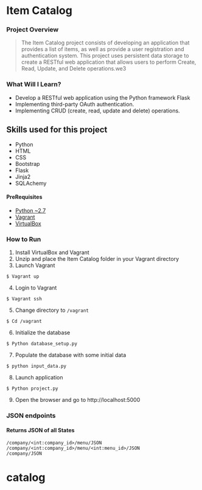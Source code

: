 # Item Catalog
### Project Overview
> The Item Catalog project consists of developing an application that provides a list of items, as well as provide a user registration and authentication system. This project uses persistent data storage to create a RESTful web application that allows users to perform Create, Read, Update, and Delete operations.we3

### What Will I Learn?
  * Develop a RESTful web application using the Python framework Flask
  * Implementing third-party OAuth authentication.
  * Implementing CRUD (create, read, update and delete) operations.

## Skills used for this project
- Python
- HTML
- CSS
- Bootstrap
- Flask
- Jinja2
- SQLAchemy

#### PreRequisites
  * [Python ~2.7](https://www.python.org/)
  * [Vagrant](https://www.vagrantup.com/)
  * [VirtualBox](https://www.virtualbox.org/)
  


### How to Run
1. Install VirtualBox and Vagrant
2. Unzip and place the Item Catalog folder in your Vagrant directory
3. Launch Vagrant
```
$ Vagrant up 
```
4. Login to Vagrant
```
$ Vagrant ssh
```
5. Change directory to `/vagrant`
```
$ Cd /vagrant
```
6. Initialize the database
```
$ Python database_setup.py
```
7. Populate the database with some initial data
```
$ python input_data.py
```
8. Launch application
```
$ Python project.py
```
9. Open the browser and go to http://localhost:5000

### JSON endpoints
#### Returns JSON of all States

```
/company/<int:company_id>/menu/JSON
/company/<int:company_id>/menu/<int:menu_id>/JSON
/company/JSON
```



# catalog
